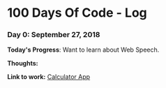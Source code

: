 # 100 Days Of Code - Log


### Day 0: September 27, 2018

**Today's Progress**: Want to learn about Web Speech.

**Thoughts:**

**Link to work:** [Calculator App](http://www.example.com)
